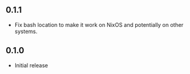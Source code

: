 ## 0.1.1

* Fix bash location to make it work on NixOS and potentially on other systems.

## 0.1.0

* Initial release
